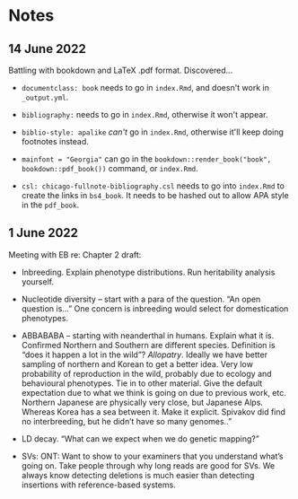 # Notes

## 14 June 2022

Battling with bookdown and LaTeX .pdf format. Discovered...

* `documentclass: book` needs to go in `index.Rmd`, and doesn't work in `_output.yml`.

* `bibliography:` needs to go in `index.Rmd`, otherwise it won't appear.

* `biblio-style: apalike` *can't* go in `index.Rmd`, otherwise it'll keep doing footnotes instead.

* `mainfont = "Georgia"` can go in the `bookdown::render_book("book", bookdown::pdf_book())` command, or `index.Rmd`.

* `csl: chicago-fullnote-bibliography.csl` needs to go into `index.Rmd` to create the links in `bs4_book`. It needs to be hashed out to allow APA style in the `pdf_book`. 

## 1 June 2022

Meeting with EB re: Chapter 2 draft:

* Inbreeding. Explain phenotype distributions. Run heritability analysis yourself.

* Nucleotide diversity – start with a para of the question. “An open question is…” One concern is inbreeding would select for domestication phenotypes. 

* ABBABABA – starting with neanderthal in humans. Explain what it is. Confirmed Northern and Southern are different species. Definition is “does it happen a lot in the wild”? *Allopatry*. Ideally we have better sampling of northern and Korean to get a better idea. Very low probability of reproduction in the wild, probably due to ecology and behavioural phenotypes. Tie in to other material. Give the default expectation due to what we think is going on due to previous work, etc. Northern Japanese are physically very close, but Japanese Alps. Whereas Korea has a sea between it. Make it explicit. Spivakov did find no interbreeding, but he didn’t have so many genomes..”

* LD decay. “What can we expect when we do genetic mapping?”

* SVs: ONT: Want to show to your examiners that you understand what’s going on. Take people through why long reads are good for SVs. We always know detecting deletions is much easier than detecting insertions with reference-based systems.
